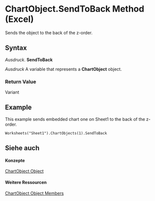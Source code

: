 
# ChartObject.SendToBack Method (Excel)

Sends the object to the back of the z-order.


## Syntax

 _Ausdruck_. **SendToBack**

 _Ausdruck_ A variable that represents a **ChartObject** object.


### Return Value

Variant


## Example

This example sends embedded chart one on Sheet1 to the back of the z-order.


```
Worksheets("Sheet1").ChartObjects(1).SendToBack
```


## Siehe auch


#### Konzepte


[ChartObject Object](b546e6f2-7ac6-2dea-eba2-f98f68f3df65.md)
#### Weitere Ressourcen


[ChartObject Object Members](http://msdn.microsoft.com/library/b53f82f3-1144-b471-cacc-28bbbc493eba%28Office.15%29.aspx)